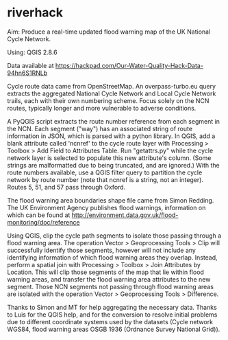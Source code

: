 # riverhack
Aim: Produce a real-time updated flood warning map of the UK National Cycle Network.

Using: QGIS 2.8.6

Data available at https://hackpad.com/Our-Water-Quality-Hack-Data-94hn6S1RNLb

Cycle route data came from OpenStreetMap. An overpass-turbo.eu query extracts the aggregated National Cycle Network and Local Cycle Network trails, each with their own numbering scheme. Focus solely on the NCN routes, typically longer and more vulnerable to adverse conditions.

A PyQGIS script extracts the route number reference from each segment in the NCN. Each segment ("way") has an associated string of route information in JSON, which is parsed with a python library. In QGIS, add a blank attribute called 'ncnref' to the cycle route layer with Processing > Toolbox > Add Field to Attributes Table. Run "getattrs.py" while the cycle network layer is selected to populate this new attribute's column. (Some strings are malformatted due to being truncated, and are ignored.) With the route numbers available, use a QGIS filter query to partition the cycle network by route number (note that ncnref is a string, not an integer). Routes 5, 51, and 57 pass through Oxford.

The flood warning area boundaries shape file came from Simon Redding. The UK Environment Agency publishes flood warnings, information on which can be found at http://environment.data.gov.uk/flood-monitoring/doc/reference

Using QGIS, clip the cycle path segments to isolate those passing through a flood warning area. The operation Vector > Geoprocessing Tools > Clip will successfully identify those segments, however will not include any identifying information of which flood warning areas they overlap. Instead, perform a spatial join with Processing > Toolbox > Join Attributes by Location. This will clip those segments of the map that lie within flood warning areas, and transfer the flood warning area attributes to the new segment. Those NCN segments not passing through flood warning areas are isolated with the operation Vector > Geoprocessing Tools > Difference.

Thanks to Simon and MT for help aggregating the necessary data.
Thanks to Luis for the QGIS help, and for the conversion to resolve initial problems due to different coordinate systems used by the datasets (Cycle network WGS84, flood warning areas OSGB 1936 (Ordnance Survey National Grid)).
